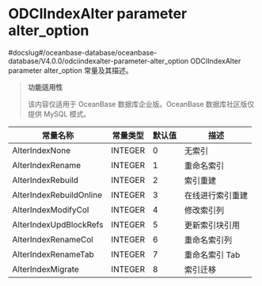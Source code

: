 ODCIIndexAlter parameter alter_option 
==========================================================
#docslug#/oceanbase-database/oceanbase-database/V4.0.0/odciindexalter-parameter-alter_option
ODCIIndexAlter parameter alter_option 常量及其描述。


>**功能适用性**
>
>该内容仅适用于 OceanBase 数据库企业版。OceanBase 数据库社区版仅提供 MySQL 模式。


|          常量名称           |  常量类型   | 默认值 |    描述     |
|-------------------------|---------|-----|-----------|
| AlterIndexNone          | INTEGER | 0   | 无索引       |
| AlterIndexRename        | INTEGER | 1   | 重命名索引     |
| AlterIndexRebuild       | INTEGER | 2   | 索引重建      |
| AlterIndexRebuildOnline | INTEGER | 3   | 在线进行索引重建  |
| AlterIndexModifyCol     | INTEGER | 4   | 修改索引列     |
| AlterIndexUpdBlockRefs  | INTEGER | 5   | 更新索引块引用   |
| AlterIndexRenameCol     | INTEGER | 6   | 重命名索引列    |
| AlterIndexRenameTab     | INTEGER | 7   | 重命名索引 Tab |
| AlterIndexMigrate       | INTEGER | 8   | 索引迁移      |



